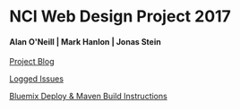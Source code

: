 # NCI Web Design Project 2017

#### Alan O'Neill | Mark Hanlon  | Jonas Stein

[Project Blog](https://oneillal.github.io/nci-web-project/)

[Logged Issues](https://github.com/oneillal/nci-web-project/issues?utf8=%E2%9C%93&q=is%3Aissue)

[Bluemix Deploy & Maven Build Instructions](https://github.com/oneillal/nci-web-project/blob/master/docs/Bluemix_Maven.md)
